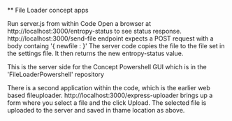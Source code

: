 ** File Loader concept apps

Run server.js from within Code
Open a browser at http://localhost:3000/entropy-status to see status response.
http://localhost:3000/send-file endpoint expects a POST request with a body containg '{ newfile : <filename>}'
The server code copies the file to the file set in the settings file. It then returns the new entropy-status value.

This is the server side for the Concept Powershell GUI which is in the 'FileLoaderPowershell' repository

There is a second application within the code, which is the earlier web based fileuploader.
http://localhost:3000/express-uploader brings up a form where you select a file and the click Upload.
The selected file is uploaded to the server and saved in thame location as above.